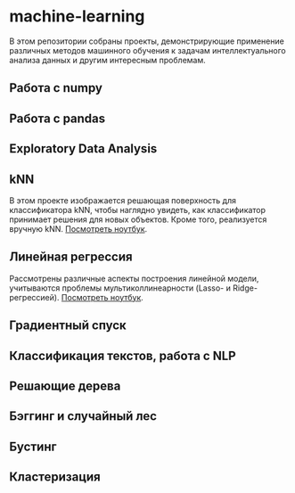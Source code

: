 # machine-learning
В этом репозитории собраны проекты, демонстрирующие применение различных методов машинного обучения к задачам интеллектуального анализа данных и другим интересным проблемам.
<!--Блок информации о проектах-->
## Работа с numpy
## Работа с pandas
## Exploratory Data Analysis
## kNN
В этом проекте изображается решающая поверхность для классификатора kNN, чтобы наглядно увидеть, как классификатор принимает решения для новых объектов. Кроме того, реализуется вручную kNN.
[Посмотреть ноутбук](https://github.com/vabelash/machine-learning/blob/main/knn.ipynb).
## Линейная регрессия
Рассмотрены различные аспекты построения линейной модели, учитываются проблемы мультиколлинеарности (Lasso- и Ridge-регрессией).
[Посмотреть ноутбук](https://github.com/vabelash/machine-learning/blob/main/linreg.ipynb).
## Градиентный спуск
## Классификация текстов, работа с NLP
## Решающие дерева
## Бэггинг и случайный лес 
## Бустинг
## Кластеризация
